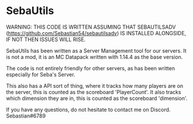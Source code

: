# SebaUtils

WARNING: THIS CODE IS WRITTEN ASSUMING THAT SEBAUTILSADV (https://github.com/Sebastian54/sebautilsadv) IS INSTALLED ALONGSIDE, IF NOT THEN ISSUES WILL RISE.

SebaUtils has been written as a Server Management tool for our servers.
It is not a mod, it is an MC Datapack written with 1.14.4 as the base version.

The code is not entirely friendly for other servers, as has been written especially for Seba's Server.

This also has a API sort of thing, where it tracks how many players are on the server, this is counted as the scoreboard 'PlayerCount'. It also tracks which dimension they are in, this is counted as the scoreboard 'dimension'.

If you have any questions, do not hesitate to contact me on Discord. Sebastian#6789
